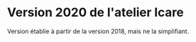 # Version 2020 de l'atelier Icare

Version établie à partir de la version 2018, mais ne la simplifiant.

